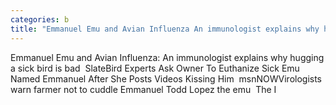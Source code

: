 ```yaml
---
categories: b
title: "Emmanuel Emu and Avian Influenza An immunologist explains why hugging a sick bird is bad  Slate"
---
```

Emmanuel Emu and Avian Influenza: An immunologist explains why hugging a sick bird is bad&nbsp;&nbsp;SlateBird Experts Ask Owner To Euthanize Sick Emu Named Emmanuel After She Posts Videos Kissing Him&nbsp;&nbsp;msnNOWVirologists warn farmer not to cuddle Emmanuel Todd Lopez the emu&nbsp;&nbsp;The I